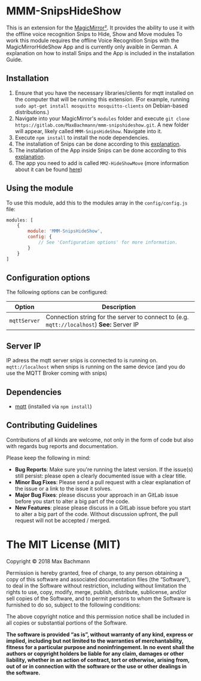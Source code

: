 # MMM-SnipsHideShow

This is an extension for the [MagicMirror²](https://github.com/MichMich/MagicMirror).  It provides the ability to use it with the offline voice recognition Snips to Hide, Show and Move modules
To work this module requires the offline Voice Recognition Snips with the MagicMirrorHideShow App and is currently only avaible in German. A explanation on how to install Snips and the App is included in the installation Guide.


## Installation
1. Ensure that you have the necessary libraries/clients for mqtt installed on the computer that will be running this extension.  (For example, running `sudo apt-get install mosquitto mosquitto-clients` on Debian-based distributions.)
2. Navigate into your MagicMirror's `modules` folder and execute `git clone https://gitlab.com/MaxBachmann/mmm-snipshideshow.git`. A new folder will appear, likely called `MMM-SnipsHideShow`.  Navigate into it.
3. Execute `npm install` to install the node dependencies.
4. The installation of Snips can be done according to this [explanation](https://snips.gitbook.io/getting-started/installation).
5. The installation of the App inside Snips can be done according to this [explanation](https://snips.gitbook.io/getting-started/install-an-assistant). 
6. The app you need to add is called `MM2-HideShowMove` (more information about it can be found [here](https://gitlab.com/MaxBachmann/Snips-MagicMirror2))


## Using the module

To use this module, add this to the modules array in the `config/config.js` file:
````javascript
modules: [
	{
		module: 'MMM-SnipsHideShow',
		config: {
			// See 'Configuration options' for more information.
		}
	}
]
````

## Configuration options

The following options can be configured:

| Option  | Description  |
|---|---|
| `mqttServer`  | Connection string for the server to connect to (e.g. `mqtt://localhost`) **See:** Server IP  |

## Server IP

IP adress the mqtt server snips is connected to is running on. `mqtt://localhost` when snips is running on the same device (and you do use the MQTT Broker coming with snips)



## Dependencies
- [mqtt](https://www.npmjs.com/package/mqtt) (installed via `npm install`)

## Contributing Guidelines

Contributions of all kinds are welcome, not only in the form of code but also with regards bug reports and documentation.

Please keep the following in mind:

- **Bug Reports**:  Make sure you're running the latest version. If the issue(s) still persist: please open a clearly documented issue with a clear title.
- **Minor Bug Fixes**: Please send a pull request with a clear explanation of the issue or a link to the issue it solves.
- **Major Bug Fixes**: please discuss your approach in an GitLab issue before you start to alter a big part of the code.
- **New Features**: please please discuss in a GitLab issue before you start to alter a big part of the code. Without discussion upfront, the pull request will not be accepted / merged.

The MIT License (MIT)
=====================

Copyright © 2018 Max Bachmann

Permission is hereby granted, free of charge, to any person
obtaining a copy of this software and associated documentation
files (the “Software”), to deal in the Software without
restriction, including without limitation the rights to use,
copy, modify, merge, publish, distribute, sublicense, and/or sell
copies of the Software, and to permit persons to whom the
Software is furnished to do so, subject to the following
conditions:

The above copyright notice and this permission notice shall be
included in all copies or substantial portions of the Software.

**The software is provided “as is”, without warranty of any kind, express or implied, including but not limited to the warranties of merchantability, fitness for a particular purpose and noninfringement. In no event shall the authors or copyright holders be liable for any claim, damages or other liability, whether in an action of contract, tort or otherwise, arising from, out of or in connection with the software or the use or other dealings in the software.**
